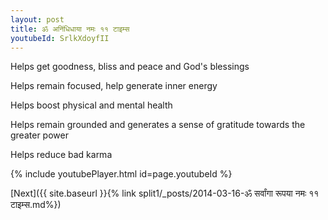 ```yaml
---
layout: post
title: ॐ अनिंधिधाया नमः ११ टाइम्स
youtubeId: SrlkXdoyfII
---
```

 
 
Helps get goodness, bliss and peace and God's blessings
 
Helps remain focused, help generate inner energy 
 
Helps boost physical and mental health 
 
Helps remain grounded and generates a sense of gratitude towards the greater power 
 
Helps reduce bad karma
 
 
 
 


{% include youtubePlayer.html id=page.youtubeId %}
 
[Next]({{ site.baseurl }}{% link  split1/_posts/2014-03-16-ॐ सर्वांगा रूपया नमः ११ टाइम्स.md%})
 
